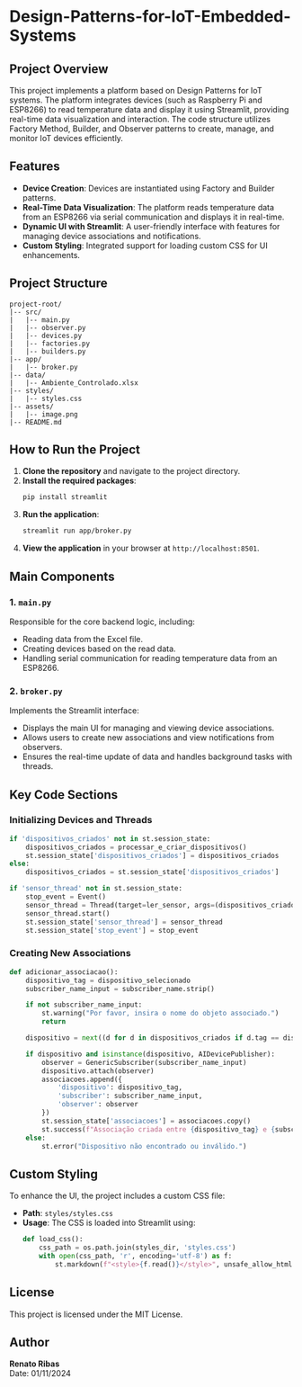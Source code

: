 # Design-Patterns-for-IoT-Embedded-Systems

## Project Overview
This project implements a platform based on Design Patterns for IoT systems. The platform integrates devices (such as Raspberry Pi and ESP8266) to read temperature data and display it using Streamlit, providing real-time data visualization and interaction. The code structure utilizes Factory Method, Builder, and Observer patterns to create, manage, and monitor IoT devices efficiently.

## Features
- **Device Creation**: Devices are instantiated using Factory and Builder patterns.
- **Real-Time Data Visualization**: The platform reads temperature data from an ESP8266 via serial communication and displays it in real-time.
- **Dynamic UI with Streamlit**: A user-friendly interface with features for managing device associations and notifications.
- **Custom Styling**: Integrated support for loading custom CSS for UI enhancements.

## Project Structure
```
project-root/
|-- src/
|   |-- main.py
|   |-- observer.py
|   |-- devices.py
|   |-- factories.py
|   |-- builders.py
|-- app/
|   |-- broker.py
|-- data/
|   |-- Ambiente_Controlado.xlsx
|-- styles/
|   |-- styles.css
|-- assets/
|   |-- image.png
|-- README.md
```

## How to Run the Project
1. **Clone the repository** and navigate to the project directory.
2. **Install the required packages**:
   ```bash
   pip install streamlit
   ```
3. **Run the application**:
   ```bash
   streamlit run app/broker.py
   ```
4. **View the application** in your browser at `http://localhost:8501`.

## Main Components

### 1. `main.py`
Responsible for the core backend logic, including:
- Reading data from the Excel file.
- Creating devices based on the read data.
- Handling serial communication for reading temperature data from an ESP8266.

### 2. `broker.py`
Implements the Streamlit interface:
- Displays the main UI for managing and viewing device associations.
- Allows users to create new associations and view notifications from observers.
- Ensures the real-time update of data and handles background tasks with threads.

## Key Code Sections
### Initializing Devices and Threads
```python
if 'dispositivos_criados' not in st.session_state:
    dispositivos_criados = processar_e_criar_dispositivos()
    st.session_state['dispositivos_criados'] = dispositivos_criados
else:
    dispositivos_criados = st.session_state['dispositivos_criados']

if 'sensor_thread' not in st.session_state:
    stop_event = Event()
    sensor_thread = Thread(target=ler_sensor, args=(dispositivos_criados, stop_event), daemon=True)
    sensor_thread.start()
    st.session_state['sensor_thread'] = sensor_thread
    st.session_state['stop_event'] = stop_event
```

### Creating New Associations
```python
def adicionar_associacao():
    dispositivo_tag = dispositivo_selecionado
    subscriber_name_input = subscriber_name.strip()

    if not subscriber_name_input:
        st.warning("Por favor, insira o nome do objeto associado.")
        return

    dispositivo = next((d for d in dispositivos_criados if d.tag == dispositivo_tag), None)

    if dispositivo and isinstance(dispositivo, AIDevicePublisher):
        observer = GenericSubscriber(subscriber_name_input)
        dispositivo.attach(observer)
        associacoes.append({
            'dispositivo': dispositivo_tag,
            'subscriber': subscriber_name_input,
            'observer': observer
        })
        st.session_state['associacoes'] = associacoes.copy()
        st.success(f"Associação criada entre {dispositivo_tag} e {subscriber_name_input}")
    else:
        st.error("Dispositivo não encontrado ou inválido.")
```

## Custom Styling
To enhance the UI, the project includes a custom CSS file:
- **Path**: `styles/styles.css`
- **Usage**: The CSS is loaded into Streamlit using:
  ```python
  def load_css():
      css_path = os.path.join(styles_dir, 'styles.css')
      with open(css_path, 'r', encoding='utf-8') as f:
          st.markdown(f"<style>{f.read()}</style>", unsafe_allow_html=True)
  ```

## License
This project is licensed under the MIT License.

## Author
**Renato Ribas**  
Date: 01/11/2024

